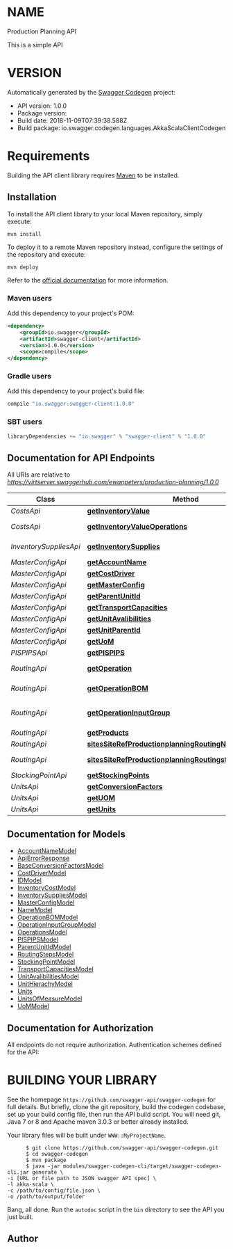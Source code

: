 # NAME

Production Planning API

This is a simple API

# VERSION

Automatically generated by the [Swagger Codegen](https://github.com/swagger-api/swagger-codegen) project:

- API version: 1.0.0
- Package version: 
- Build date: 2018-11-09T07:39:38.588Z
- Build package: io.swagger.codegen.languages.AkkaScalaClientCodegen

# Requirements

Building the API client library requires [Maven](https://maven.apache.org/) to be installed.

## Installation

To install the API client library to your local Maven repository, simply execute:

```shell
mvn install
```

To deploy it to a remote Maven repository instead, configure the settings of the repository and execute:

```shell
mvn deploy
```

Refer to the [official documentation](https://maven.apache.org/plugins/maven-deploy-plugin/usage.html) for more information.

### Maven users

Add this dependency to your project's POM:

```xml
<dependency>
    <groupId>io.swagger</groupId>
    <artifactId>swagger-client</artifactId>
    <version>1.0.0</version>
    <scope>compile</scope>
</dependency>
```

### Gradle users

Add this dependency to your project's build file:

```groovy
compile "io.swagger:swagger-client:1.0.0"
```

### SBT users

```scala
libraryDependencies += "io.swagger" % "swagger-client" % "1.0.0"
```

## Documentation for API Endpoints

All URIs are relative to *https://virtserver.swaggerhub.com/ewanpeters/production-planning/1.0.0*

Class | Method | HTTP request | Description
------------ | ------------- | ------------- | -------------
*CostsApi* | [**getInventoryValue**](CostsApi.md#getInventoryValue) | **GET** /sites/{siteRef}/productionplanning/inventoryvalue/{stockingpointID} | Get inventory value
*CostsApi* | [**getInventoryValueOperations**](CostsApi.md#getInventoryValueOperations) | **GET** /sites/{siteRef}/productionplanning/inventoryvalue/operation/{operationID} | Get inventory value for an operation ID
*InventorySuppliesApi* | [**getInventorySupplies**](InventorySuppliesApi.md#getInventorySupplies) | **GET** /sites/{siteRef}/productionplanning/inventorysupplies/{stockingPointId} | Get inventory supplies for a stocking point
*MasterConfigApi* | [**getAccountName**](MasterConfigApi.md#getAccountName) | **GET** /sites/{siteRef}/productionplanning/accountname/{accountName} | GetAccountName
*MasterConfigApi* | [**getCostDriver**](MasterConfigApi.md#getCostDriver) | **GET** /sites/{siteRef}/productionplanning/costdriver | GetCostDriver
*MasterConfigApi* | [**getMasterConfig**](MasterConfigApi.md#getMasterConfig) | **GET** /sites/{siteRef}/productionplanning/masterconfig/{ProductID} | GetMasterConfig
*MasterConfigApi* | [**getParentUnitId**](MasterConfigApi.md#getParentUnitId) | **GET** /sites/{siteRef}/productionplanning/unithierachy/{ParentUnitId} | GetParentUnitId
*MasterConfigApi* | [**getTransportCapacities**](MasterConfigApi.md#getTransportCapacities) | **GET** /sites/{siteRef}/productionplanning/transportcapacities/{UnitId} | GetTransportCapacities
*MasterConfigApi* | [**getUnitAvalibilities**](MasterConfigApi.md#getUnitAvalibilities) | **GET** /sites/{siteRef}/productionplanning/unitavalibilities/{UnitId} | GetUnitAvalibilities
*MasterConfigApi* | [**getUnitParentId**](MasterConfigApi.md#getUnitParentId) | **GET** /sites/{siteRef}/productionplanning/unitparentid/{ParentUnitId} | GetUnitParentId
*MasterConfigApi* | [**getUoM**](MasterConfigApi.md#getUoM) | **GET** /sites/{siteRef}/productionplanning/unitofmeasure | GetUoM
*PISPIPSApi* | [**getPISPIPS**](PISPIPSApi.md#getPISPIPS) | **GET** /sites/{siteRef}/productionplanning/pispips | Get PISPIPS
*RoutingApi* | [**getOperation**](RoutingApi.md#getOperation) | **GET** /sites/{siteRef}/productionplanning/operations/{stockingPointID} | Get operations for a stocking point
*RoutingApi* | [**getOperationBOM**](RoutingApi.md#getOperationBOM) | **GET** /sites/{siteRef}/productionplanning/operationBOM/{stockingPointId} | Get operation BOM for a stocking point
*RoutingApi* | [**getOperationInputGroup**](RoutingApi.md#getOperationInputGroup) | **GET** /sites/{siteRef}/productionplanning/operationinputgroups/{stockingPointID} | Get operation input groups for a stocking point
*RoutingApi* | [**getProducts**](RoutingApi.md#getProducts) | **GET** /sites/{siteRef}/productionplanning/products/{ID} | Get the list of products
*RoutingApi* | [**sitesSiteRefProductionplanningRoutingNameGet**](RoutingApi.md#sitesSiteRefProductionplanningRoutingNameGet) | **GET** /sites/{siteRef}/productionplanning/routing/{name} | Get the list of routings
*RoutingApi* | [**sitesSiteRefProductionplanningRoutingstepsRoutingIDGet**](RoutingApi.md#sitesSiteRefProductionplanningRoutingstepsRoutingIDGet) | **GET** /sites/{siteRef}/productionplanning/routingsteps/{RoutingID} | Get the list of routing steps
*StockingPointApi* | [**getStockingPoints**](StockingPointApi.md#getStockingPoints) | **GET** /sites/{siteRef}/productionplanning/stockingpoint/{stockingPointId} | GetStockingPoint
*UnitsApi* | [**getConversionFactors**](UnitsApi.md#getConversionFactors) | **GET** /sites/{siteRef}/productionplanning/conversionfactors/{ProductID} | GetConversionFactors
*UnitsApi* | [**getUOM**](UnitsApi.md#getUOM) | **GET** /sites/{siteRef}/productionplanning/unitsofmeasure/{uom} | GetUOM
*UnitsApi* | [**getUnits**](UnitsApi.md#getUnits) | **GET** /sites/{siteRef}/productionplanning/units/{UnitId} | GetUnits


## Documentation for Models

 - [AccountNameModel](AccountNameModel.md)
 - [ApiErrorResponse](ApiErrorResponse.md)
 - [BaseConversionFactorsModel](BaseConversionFactorsModel.md)
 - [CostDriverModel](CostDriverModel.md)
 - [IDModel](IDModel.md)
 - [InventoryCostModel](InventoryCostModel.md)
 - [InventorySuppliesModel](InventorySuppliesModel.md)
 - [MasterConfigModel](MasterConfigModel.md)
 - [NameModel](NameModel.md)
 - [OperationBOMModel](OperationBOMModel.md)
 - [OperationInputGroupModel](OperationInputGroupModel.md)
 - [OperationsModel](OperationsModel.md)
 - [PISPIPSModel](PISPIPSModel.md)
 - [ParentUnitIdModel](ParentUnitIdModel.md)
 - [RoutingStepsModel](RoutingStepsModel.md)
 - [StockingPointModel](StockingPointModel.md)
 - [TransportCapacitiesModel](TransportCapacitiesModel.md)
 - [UnitAvalibilitiesModel](UnitAvalibilitiesModel.md)
 - [UnitHierachyModel](UnitHierachyModel.md)
 - [Units](Units.md)
 - [UnitsOfMeasureModel](UnitsOfMeasureModel.md)
 - [UoMModel](UoMModel.md)


## Documentation for Authorization

All endpoints do not require authorization.
Authentication schemes defined for the API:


# BUILDING YOUR LIBRARY

See the homepage `https://github.com/swagger-api/swagger-codegen` for full details.
But briefly, clone the git repository, build the codegen codebase, set up your build
config file, then run the API build script. You will need git, Java 7 or 8 and Apache
maven 3.0.3 or better already installed.

Your library files will be built under `WWW::MyProjectName`.

          $ git clone https://github.com/swagger-api/swagger-codegen.git
          $ cd swagger-codegen
          $ mvn package
          $ java -jar modules/swagger-codegen-cli/target/swagger-codegen-cli.jar generate \
    -i [URL or file path to JSON swagger API spec] \
    -l akka-scala \
    -c /path/to/config/file.json \
    -o /path/to/output/folder

Bang, all done. Run the `autodoc` script in the `bin` directory to see the API
you just built.

## Author


